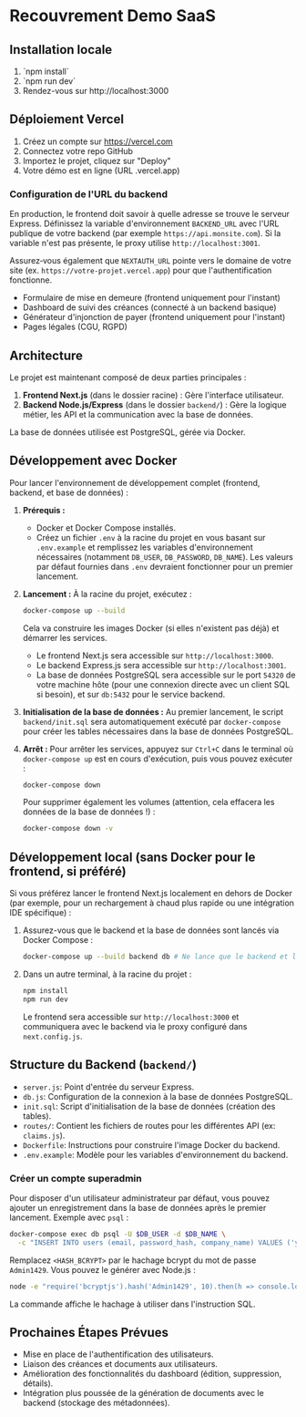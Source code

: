 # Recouvrement Demo SaaS

## Installation locale

1. \`npm install\`
2. \`npm run dev\`
3. Rendez-vous sur http://localhost:3000

## Déploiement Vercel

1. Créez un compte sur https://vercel.com
2. Connectez votre repo GitHub
3. Importez le projet, cliquez sur "Deploy"
4. Votre démo est en ligne (URL .vercel.app)

### Configuration de l'URL du backend

En production, le frontend doit savoir à quelle adresse se trouve le serveur
Express. Définissez la variable d'environnement `BACKEND_URL` avec l'URL
publique de votre backend (par exemple `https://api.monsite.com`). Si la
variable n'est pas présente, le proxy utilise `http://localhost:3001`.

Assurez‑vous également que `NEXTAUTH_URL` pointe vers le domaine de votre site
(ex. `https://votre-projet.vercel.app`) pour que l'authentification fonctionne.

- Formulaire de mise en demeure (frontend uniquement pour l'instant)
- Dashboard de suivi des créances (connecté à un backend basique)
- Générateur d'injonction de payer (frontend uniquement pour l'instant)
- Pages légales (CGU, RGPD)

## Architecture

Le projet est maintenant composé de deux parties principales :

1.  **Frontend Next.js** (dans le dossier racine) : Gère l'interface utilisateur.
2.  **Backend Node.js/Express** (dans le dossier `backend/`) : Gère la logique métier, les API et la communication avec la base de données.

La base de données utilisée est PostgreSQL, gérée via Docker.

## Développement avec Docker

Pour lancer l'environnement de développement complet (frontend, backend, et base de données) :

1.  **Prérequis :**
    *   Docker et Docker Compose installés.
    *   Créez un fichier `.env` à la racine du projet en vous basant sur `.env.example` et remplissez les variables d'environnement nécessaires (notamment `DB_USER`, `DB_PASSWORD`, `DB_NAME`). Les valeurs par défaut fournies dans `.env` devraient fonctionner pour un premier lancement.

2.  **Lancement :**
    À la racine du projet, exécutez :
    ```bash
    docker-compose up --build
    ```
    Cela va construire les images Docker (si elles n'existent pas déjà) et démarrer les services.

    *   Le frontend Next.js sera accessible sur `http://localhost:3000`.
    *   Le backend Express.js sera accessible sur `http://localhost:3001`.
    *   La base de données PostgreSQL sera accessible sur le port `54320` de votre machine hôte (pour une connexion directe avec un client SQL si besoin), et sur `db:5432` pour le service backend.

3.  **Initialisation de la base de données :**
    Au premier lancement, le script `backend/init.sql` sera automatiquement exécuté par `docker-compose` pour créer les tables nécessaires dans la base de données PostgreSQL.

4.  **Arrêt :**
    Pour arrêter les services, appuyez sur `Ctrl+C` dans le terminal où `docker-compose up` est en cours d'exécution, puis vous pouvez exécuter :
    ```bash
    docker-compose down
    ```
    Pour supprimer également les volumes (attention, cela effacera les données de la base de données !) :
    ```bash
    docker-compose down -v
    ```

## Développement local (sans Docker pour le frontend, si préféré)

Si vous préférez lancer le frontend Next.js localement en dehors de Docker (par exemple, pour un rechargement à chaud plus rapide ou une intégration IDE spécifique) :

1.  Assurez-vous que le backend et la base de données sont lancés via Docker Compose :
    ```bash
    docker-compose up --build backend db # Ne lance que le backend et la db
    ```
2.  Dans un autre terminal, à la racine du projet :
    ```bash
    npm install
    npm run dev
    ```
    Le frontend sera accessible sur `http://localhost:3000` et communiquera avec le backend via le proxy configuré dans `next.config.js`.

## Structure du Backend (`backend/`)

*   `server.js`: Point d'entrée du serveur Express.
*   `db.js`: Configuration de la connexion à la base de données PostgreSQL.
*   `init.sql`: Script d'initialisation de la base de données (création des tables).
*   `routes/`: Contient les fichiers de routes pour les différentes API (ex: `claims.js`).
*   `Dockerfile`: Instructions pour construire l'image Docker du backend.
*   `.env.example`: Modèle pour les variables d'environnement du backend.

### Créer un compte superadmin

Pour disposer d'un utilisateur administrateur par défaut, vous pouvez ajouter un
enregistrement dans la base de données après le premier lancement. Exemple avec
`psql` :

```bash
docker-compose exec db psql -U $DB_USER -d $DB_NAME \
  -c "INSERT INTO users (email, password_hash, company_name) VALUES ('yankel1234@hotmail.com', '<HASH_BCRYPT>', 'SuperAdmin') ON CONFLICT DO NOTHING;"
```

Remplacez `<HASH_BCRYPT>` par le hachage bcrypt du mot de passe
`Admin1429`. Vous pouvez le générer avec Node.js :

```bash
node -e "require('bcryptjs').hash('Admin1429', 10).then(h => console.log(h))"
```

La commande affiche le hachage à utiliser dans l'instruction SQL.

## Prochaines Étapes Prévues

*   Mise en place de l'authentification des utilisateurs.
*   Liaison des créances et documents aux utilisateurs.
*   Amélioration des fonctionnalités du dashboard (édition, suppression, détails).
*   Intégration plus poussée de la génération de documents avec le backend (stockage des métadonnées).
